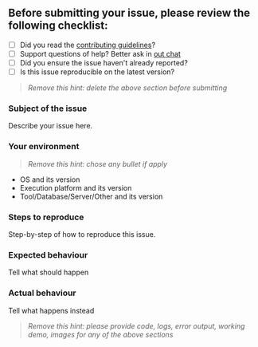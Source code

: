 
## Before submitting your issue, please review the following checklist:

- [ ] Did you read the [contributing guidelines](./CONTRIBUTING.md)?
- [ ] Support questions of help? Better ask in [out chat](https://gitter.im/shTTP/api-dev)
- [ ] Did you ensure the issue haven't already reported?
- [ ] Is this issue reproducible on the latest version?

> *Remove this hint: delete the above section before submitting*

### Subject of the issue

Describe your issue here.

### Your environment

> *Remove this hint: chose any bullet if apply*

- OS and its version
- Execution platform and its version
- Tool/Database/Server/Other and its version

### Steps to reproduce

Step-by-step of how to reproduce this issue.

### Expected behaviour

Tell what should happen

### Actual behaviour

Tell what happens instead

> *Remove this hint: please provide code, logs, error output, working demo, images for any of the above sections*
